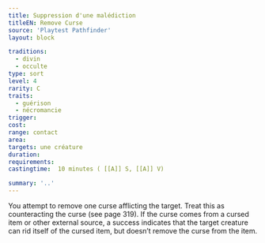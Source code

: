 ```yaml
---
title: Suppression d'une malédiction
titleEN: Remove Curse
source: 'Playtest Pathfinder'
layout: block

traditions:
  - divin
  - occulte
type: sort
level: 4
rarity: C
traits:
  - guérison
  - nécromancie
trigger: 
cost: 
range: contact
area: 
targets: une créature
duration: 
requirements: 
castingtime:  10 minutes ( [[A]] S, [[A]] V)

summary: '..'
---
```

You attempt to remove one curse afflicting the target. Treat this as counteracting the curse (see page 319). If the curse comes from a cursed item or other external source, a success indicates that the target creature can rid itself of the cursed item, but doesn’t remove the curse from the item.